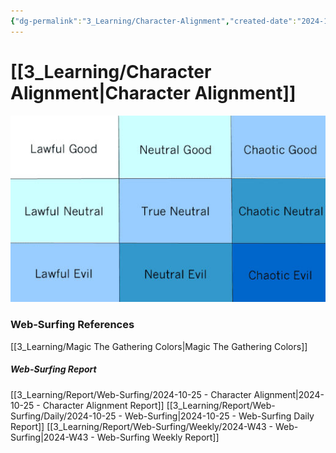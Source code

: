 ```yaml
---
{"dg-permalink":"3_Learning/Character-Alignment","created-date":"2024-10-25 11:30:17 am","date":"2024-10-25","type":"web-surfing","tags":["web-surfing"],"aliases":null,"img":"![Utilities/Images/Pasted image 20241028153039.jpeg|200](/img/user/Utilities/Images/Pasted%20image%2020241028153039.jpeg)","dg-publish":true,"permalink":"/3_Learning/Character-Alignment/","dgPassFrontmatter":true,"noteIcon":"1"}
---
```



# [[3_Learning/Character Alignment\|Character Alignment]]
![Utilities/Images/Pasted image 20241028153039.jpeg](/img/user/Utilities/Images/Pasted%20image%2020241028153039.jpeg)




















### Web-Surfing References
[[3_Learning/Magic The Gathering Colors\|Magic The Gathering Colors]]
##### Web-Surfing Report
[[3_Learning/Report/Web-Surfing/2024-10-25 - Character Alignment\|2024-10-25 - Character Alignment Report]]
[[3_Learning/Report/Web-Surfing/Daily/2024-10-25 - Web-Surfing\|2024-10-25 - Web-Surfing Daily Report]]
[[3_Learning/Report/Web-Surfing/Weekly/2024-W43 - Web-Surfing\|2024-W43 - Web-Surfing Weekly Report]]

